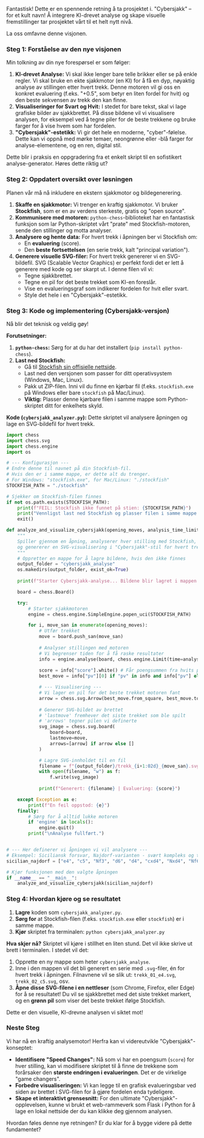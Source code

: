 Fantastisk\! Dette er en spennende retning å ta prosjektet i. "Cybersjakk" – for et kult navn\! Å integrere KI-drevet analyse og skape visuelle fremstillinger tar prosjektet vårt til et helt nytt nivå.

La oss omfavne denne visjonen.

### **Steg 1: Forståelse av den nye visjonen**

Min tolkning av din nye forespørsel er som følger:

1.  **KI-drevet Analyse:** Vi skal ikke lenger bare telle brikker eller se på enkle regler. Vi skal bruke en ekte sjakkmotor (en KI) for å få en dyp, nøyaktig analyse av stillingen etter hvert trekk. Denne motoren vil gi oss en konkret evaluering (f.eks. "+0.5", som betyr en liten fordel for hvit) og den beste sekvensen av trekk den kan finne.
2.  **Visualiseringer for Svart og Hvit:** I stedet for bare tekst, skal vi lage grafiske bilder av sjakkbrettet. På disse bildene vil vi visualisere analysen, for eksempel ved å tegne piler for de beste trekkene og bruke farger for å vise hvem som har fordelen.
3.  **"Cybersjakk"-estetikk:** Vi gir det hele en moderne, "cyber"-følelse. Dette kan vi oppnå med mørke temaer, neongrønne eller -blå farger for analyse-elementene, og en ren, digital stil.

Dette blir i praksis en oppgradering fra et enkelt skript til en sofistikert analyse-generator. Høres dette riktig ut?

### **Steg 2: Oppdatert oversikt over løsningen**

Planen vår må nå inkludere en ekstern sjakkmotor og bildegenerering.

1.  **Skaffe en sjakkmotor:** Vi trenger en kraftig sjakkmotor. Vi bruker **Stockfish**, som er en av verdens sterkeste, gratis og "open source".
2.  **Kommunisere med motoren:** `python-chess`-biblioteket har en fantastisk funksjon som lar Python-skriptet vårt "prate" med Stockfish-motoren, sende den stillinger og motta analyser.
3.  **Analysere og hente data:** For hvert trekk i åpningen ber vi Stockfish om:
      * En **evaluering** (score).
      * Den **beste fortsettelsen** (en serie trekk, kalt "principal variation").
4.  **Generere visuelle SVG-filer:** For hvert trekk genererer vi en SVG-bildefil. SVG (Scalable Vector Graphics) er perfekt fordi det er lett å generere med kode og ser skarpt ut. I denne filen vil vi:
      * Tegne sjakkbrettet.
      * Tegne en pil for det beste trekket som KI-en foreslår.
      * Vise en evalueringsgraf som indikerer fordelen for hvit eller svart.
      * Style det hele i en "Cybersjakk"-estetikk.

### **Steg 3: Kode og implementering (Cybersjakk-versjon)**

Nå blir det teknisk og veldig gøy\!

**Forutsetninger:**

1.  **`python-chess`:** Sørg for at du har det installert (`pip install python-chess`).
2.  **Last ned Stockfish:**
      * Gå til [Stockfish sin offisielle nettside](https://stockfishchess.org/download/).
      * Last ned den versjonen som passer for ditt operativsystem (Windows, Mac, Linux).
      * Pakk ut ZIP-filen. Inni vil du finne en kjørbar fil (f.eks. `stockfish.exe` på Windows eller bare `stockfish` på Mac/Linux).
      * **Viktig:** Plasser denne kjørbare filen i samme mappe som Python-skriptet ditt for enkelhets skyld.

**Kode (`cybersjakk_analyzer.py`):**
Dette skriptet vil analysere åpningen og lage en SVG-bildefil for hvert trekk.

```python
import chess
import chess.svg
import chess.engine
import os

# --- Konfigurasjon ---
# Endre denne til navnet på din Stockfish-fil.
# Hvis den er i samme mappe, er dette alt du trenger.
# For Windows: "stockfish.exe", for Mac/Linux: "./stockfish"
STOCKFISH_PATH = "./stockfish" 

# Sjekker om Stockfish-filen finnes
if not os.path.exists(STOCKFISH_PATH):
    print(f"FEIL: Stockfish ikke funnet på stien: {STOCKFISH_PATH}")
    print("Vennligst last ned Stockfish og plasser filen i samme mappe som skriptet.")
    exit()

def analyze_and_visualize_cybersjakk(opening_moves, analysis_time_limit=0.5):
    """
    Spiller gjennom en åpning, analyserer hver stilling med Stockfish,
    og genererer en SVG-visualisering i "Cybersjakk"-stil for hvert trekk.
    """
    # Oppretter en mappe for å lagre bildene, hvis den ikke finnes
    output_folder = "cybersjakk_analyse"
    os.makedirs(output_folder, exist_ok=True)
    
    print(f"Starter Cybersjakk-analyse... Bildene blir lagret i mappen '{output_folder}'")

    board = chess.Board()

    try:
        # Starter sjakkmotoren
        engine = chess.engine.SimpleEngine.popen_uci(STOCKFISH_PATH)

        for i, move_san in enumerate(opening_moves):
            # Utfør trekket
            move = board.push_san(move_san)
            
            # Analyser stillingen med motoren
            # Vi begrenser tiden for å få raske resultater
            info = engine.analyse(board, chess.engine.Limit(time=analysis_time_limit))
            
            score = info["score"].white() # Får poengsummen fra hvits perspektiv
            best_move = info["pv"][0] if "pv" in info and info["pv"] else None

            # --- Visualisering ---
            # Vi lager en pil for det beste trekket motoren fant
            arrow = chess.svg.Arrow(best_move.from_square, best_move.to_square, color="#00ff00") if best_move else None
            
            # Generer SVG-bildet av brettet
            # 'lastmove' fremhever det siste trekket som ble spilt
            # 'arrows' tegner pilen vi definerte
            svg_image = chess.svg.board(
                board=board,
                lastmove=move,
                arrows=[arrow] if arrow else []
            )

            # Lagre SVG-innholdet til en fil
            filename = f"{output_folder}/trekk_{i+1:02d}_{move_san}.svg"
            with open(filename, "w") as f:
                f.write(svg_image)
            
            print(f"Generert: {filename} | Evaluering: {score}")

    except Exception as e:
        print(f"En feil oppstod: {e}")
    finally:
        # Sørg for å alltid lukke motoren
        if 'engine' in locals():
            engine.quit()
        print("\nAnalyse fullført.")


# --- Her definerer vi åpningen vi vil analysere ---
# Eksempel: Siciliansk forsvar, Najdorf-varianten - svært kompleks og taktisk
sicilian_najdorf = ["e4", "c5", "Nf3", "d6", "d4", "cxd4", "Nxd4", "Nf6", "Nc3", "a6"]

# Kjør funksjonen med den valgte åpningen
if __name__ == "__main__":
    analyze_and_visualize_cybersjakk(sicilian_najdorf)

```

### **Steg 4: Hvordan kjøre og se resultatet**

1.  **Lagre** koden som `cybersjakk_analyzer.py`.
2.  **Sørg for** at Stockfish-filen (f.eks. `stockfish.exe` eller `stockfish`) er i samme mappe.
3.  **Kjør** skriptet fra terminalen: `python cybersjakk_analyzer.py`

**Hva skjer nå?**
Skriptet vil kjøre i stillhet en liten stund. Det vil ikke skrive ut brett i terminalen. I stedet vil det:

1.  Opprette en ny mappe som heter `cybersjakk_analyse`.
2.  Inne i den mappen vil det bli generert en serie med `.svg`-filer, én for hvert trekk i åpningen. Filnavnene vil se slik ut: `trekk_01_e4.svg`, `trekk_02_c5.svg`, osv.
3.  **Åpne disse SVG-filene i en nettleser** (som Chrome, Firefox, eller Edge) for å se resultatet\! Du vil se sjakkbrettet med det siste trekket markert, og en **grønn pil** som viser det beste trekket ifølge Stockfish.

Dette er den visuelle, KI-drevne analysen vi siktet mot\!

### **Neste Steg**

Vi har nå en kraftig analysemotor\! Herfra kan vi videreutvikle "Cybersjakk"-konseptet:

  * **Identifisere "Speed Changes":** Nå som vi har en poengsum (`score`) for hver stilling, kan vi modifisere skriptet til å finne de trekkene som forårsaker den **største endringen i evalueringen**. Det er de virkelige "game changers".
  * **Forbedre visualiseringen:** Vi kan legge til en grafisk evalueringsbar ved siden av brettet i SVG-filen for å gjøre fordelen enda tydeligere.
  * **Skape et interaktivt grensesnitt:** For den ultimate "Cybersjakk"-opplevelsen, kunne vi brukt et web-rammeverk som Flask i Python for å lage en lokal nettside der du kan klikke deg gjennom analysen.

Hvordan føles denne nye retningen? Er du klar for å bygge videre på dette fundamentet?
